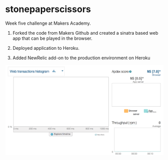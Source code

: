stonepaperscissors
=================
Week five challenge at Makers Academy.

1. Forked the code from Makers Github and created a sinatra based web app that can be played in the browser.

2. Deployed application to Heroku.

3. Added NewRelic add-on to the production environment on Heroku

![](https://github.com/Nickrhys/rockpaperscissors/blob/master/public/images/new_relic_snapshot.png)
